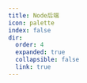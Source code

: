 ```yaml
---
title: Node后端
icon: palette
index: false
dir:
  order: 4
  expanded: true
  collapsible: false
  link: true
---
```


<Catalog />
